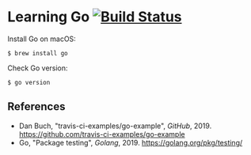 # Learning Go [![Build Status][travis-img]][travis]

Install Go on macOS:

    $ brew install go

Check Go version:

    $ go version

## References

- Dan Buch, "travis-ci-examples/go-example", _GitHub_, 2019.
  <https://github.com/travis-ci-examples/go-example>
- Go, "Package testing", _Golang_, 2019.
  <https://golang.org/pkg/testing/>

[travis]: https://travis-ci.org/mincong-h/learning-go
[travis-img]: https://travis-ci.org/mincong-h/learning-go.svg?branch=master
